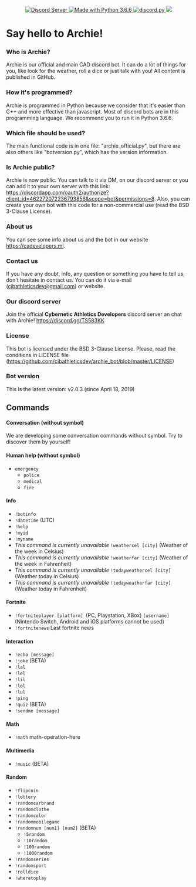<p align="center">
  <a href="https://discord.gg/TS583KK">
    <img src="https://discordapp.com/api/guilds/133049272517001216/widget.png?style=shield" alt="Discord Server">
  </a>
  <a href="https://www.python.org/downloads/">
    <img src="https://img.shields.io/badge/Made%20With-Python%203.6.6-blue.svg?style=for-the-badge" alt="Made with Python 3.6.6">
  <a href="https://github.com/Rapptz/discord.py/tree/rewrite">
      <img src="https://img.shields.io/badge/discord-py-blue.svg" alt="discord.py">
  </a>
  <a href="http://makeapullrequest.com">
    <img src="https://img.shields.io/badge/PRs-welcome-brightgreen.svg">
  </a>
</p>

# Say hello to Archie!
### Who is Archie?
Archie is our official and main CAD discord bot. It can do a lot of things for you, like look for the weather, roll a dice or just talk with you! All content is published in GitHub.
### How it's programmed?
Archie is programmed in Python because we consider that it's easier than C++ and more effective than javascript. Most of discord bots are in this programming language. We recommend you to run it in Python 3.6.6.
### Which file should be used?
The main functional code is in one file: "archie_official.py", but there are also others like "botversion.py", which has the version information.
### Is Archie public?
Archie is now public. You can talk to it via DM, on our discord server or you can add it to your own server with this link: https://discordapp.com/oauth2/authorize?client_id=462272072236793856&scope=bot&permissions=8. Also, you can create your own bot with this code for a non-commercial use (read the BSD 3-Clause License).
### About us
You can see some info about us and the bot in our website https://cadevelopers.ml.
### Contact us
If you have any doubt, info, any question or something you have to tell us, don't hesitate in contact us. You can do it via e-mail (cibathleticsdev@gmail.com) or website.
### Our discord server
Join the official **Cybernetic Athletics Developers** discord server an chat with Archie! https://discord.gg/TS583KK
### License
This bot is licensed under the BSD 3-Clause License. Please, read the conditions in LICENSE file (https://github.com/cibathleticsdev/archie_bot/blob/master/LICENSE)
### Bot version
This is the latest version: v2.0.3 (since April 18, 2019)

## Commands
#### Conversation (without symbol)
We are developing some conversation commands without symbol. Try to discover them by yourself!

#### Human help (without symbol)
   - ```emergency```
     - ```police```
     - ```medical```
     - ```fire```

#### Info
   - ```!botinfo```
   - ```!datetime``` (UTC)
   - ```!help```
   - ```!myid```
   - ```!myname```
   - *This command is currently unavailable* ```!weathercel [city]``` (Weather of the week in Celsius)
   - *This command is currently unavailable* ```!weatherfar [city]``` (Weather of the week in Fahrenheit)
   - *This command is currently unavailable* ```!todayweathercel [city]``` (Weather today in Celsius)
   - *This command is currently unavailable* ```!todayweatherfar [city]``` (Weather today in Fahrenheit)

#### Fortnite
   - ```!fortniteplayer [platform] ```(PC, Playstation, XBox) ```[username]``` (Nintendo Switch, Android and iOS platforms cannot be used)
   - ```!fortnitenews``` Last fortnite news

#### Interaction
   - ```!echo [message]```
   - ```!joke``` (BETA)
   - ```!lal```
   - ```!lel```
   - ```!lil```
   - ```!lol```
   - ```!lul```
   - ```!ping```
   - ```!quiz``` (BETA)
   - ```!sendme [message]```

#### Math
   - ```!math``` math-operation-here

#### Multimedia
   - ```!music``` (BETA)

#### Random
   - ```!flipcoin```
   - ```!lottery```
   - ```!randomcarbrand```
   - ```!randomclothe```
   - ```!randomcolor```
   - ```!randommobilegame```
   - ```!randomnum [num1] [num2]``` (BETA)
     - ```!5random```
     - ```!10random```
     - ```!100random```
     - ```!1000random```
   - ```!randomseries```
   - ```!randomsport```
   - ```!rolldice```
   - ```!wheretoplay```

